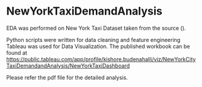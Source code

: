 # NewYorkTaxiDemandAnalysis

EDA was performed on New York Taxi Dataset taken from the source (). 

Python scripts were written for data cleaning and feature engineering
Tableau was used for Data Visualization. The published workbook can be found at https://public.tableau.com/app/profile/kishore.budenahalli/viz/NewYorkCityTaxiDemandandAnalysis/NewYorkTaxiDashboard

Please refer the pdf file for the detailed analysis.

